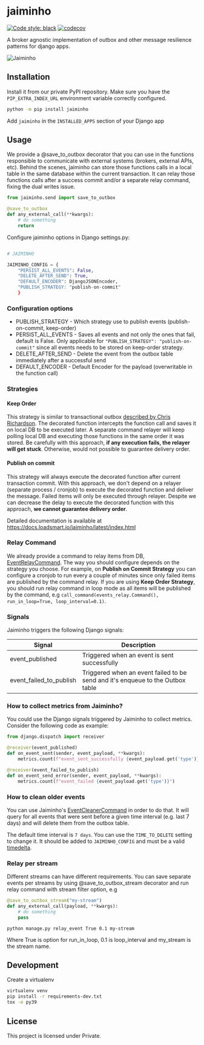 # jaiminho

[![Code style: black](https://img.shields.io/badge/code%20style-black-000000.svg)](https://github.com/python/black)
[![codecov](https://codecov.io/gh/loadsmart/jaiminho/branch/master/graph/badge.svg?token=gf7apAoU7A)](https://codecov.io/gh/loadsmart/jaiminho)

A broker agnostic implementation of outbox and other message resilience patterns for django apps. 

![Jaiminho](https://github.com/loadsmart/jaiminho/blob/master/docs/images/jaiminho.jpg?raw=true)

## Installation

Install it from our private PyPI repository. Make sure you have the `PIP_EXTRA_INDEX_URL` environment variable correctly configured.

```sh
python -m pip install jaiminho
```

Add `jaiminho` in the `INSTALLED_APPS` section of your Django app

## Usage

We provide a @save_to_outbox decorator that you can use in the functions responsible to communicate with external systems (brokers, external APIs, etc). 
Behind the scenes, jaiminho can store those functions calls in a local table in the same database within the current transaction. It can relay those functions calls after a success commit and/or a separate relay command, fixing the dual writes issue.

```python
from jaiminho.send import save_to_outbox

@save_to_outbox
def any_external_call(**kwargs):
    # do something
    return
```

Configure jaiminho options in Django settings.py:
```python

# JAIMINHO

JAIMINHO_CONFIG = {
    "PERSIST_ALL_EVENTS": False,
    "DELETE_AFTER_SEND": True,
    "DEFAULT_ENCODER": DjangoJSONEncoder,
    "PUBLISH_STRATEGY: "publish-on-commit"
    }

```

### Configuration options

- PUBLISH_STRATEGY - Which strategy use to publish events (publish-on-commit, keep-order)
- PERSIST_ALL_EVENTS - Saves all events and not only the ones that fail, default is False. Only applicable for `"PUBLISH_STRATEGY": "publish-on-commit"` since all events needs to be stored on keep-order strategy. 
- DELETE_AFTER_SEND - Delete the event from the outbox table immediately after a successful send
- DEFAULT_ENCODER - Default Encoder for the payload (overwritable in the function call)

### Strategies

#### Keep Order
This strategy is similar to transactional outbox [described by Chris Richardson](https://microservices.io/patterns/data/transactional-outbox.html). The decorated function intercepts the function call and saves it on local DB to be executed later. A separate command relayer will keep polling local DB and executing those functions in the same order it was stored. 
Be carefully with this approach, **if any execution fails, the relayer will get stuck**. Otherwise, would not possible to guarantee delivery order.  

#### Publish on commit

This strategy will always execute the decorated function after current transaction commit. With this approach, we don't depend on a relayer (separate process / cronjob) to execute the decorated function and deliver the message. Failed items will only be executed
through relayer. Despite we can decrease the delay to execute the decorated function with this approach, **we cannot guarantee delivery order**.

Detailed documentation is available at https://docs.loadsmart.io/jaiminho/latest/index.html

### Relay Command
We already provide a command to relay items from DB, [EventRelayCommand](https://github.com/loadsmart/jaiminho/tree/master/jaiminho/management/event_relay.py). The way you should configure depends on the strategy you choose. 
For example, on **Publish on Commit Strategy** you can configure a cronjob to run every a couple of minutes since only failed items are published by the command relay. If you are using **Keep Order Strategy**, you should run relay command in loop mode as all items will be published by the command, e.g `call_command(events_relay.Command(), run_in_loop=True, loop_interval=0.1)`.  



### Signals

Jaiminho triggers the following Django signals:

| Signal                  | Description                                                                   |
|-------------------------|--------------------------------------------------------------------------------|
| event_published         | Triggered when an event is sent successfully                                   |
| event_failed_to_publish | Triggered when an event failed to be send and it's enqueue to the Outbox table |


### How to collect metrics from Jaiminho?

You could use the Django signals triggered by Jaiminho to collect metrics. 
Consider the following code as example:

````python
from django.dispatch import receiver

@receiver(event_published)
def on_event_sent(sender, event_payload, **kwargs):
    metrics.count(f"event_sent_successfully {event_payload.get('type')}")

@receiver(event_failed_to_publish)
def on_event_send_error(sender, event_payload, **kwargs):
    metrics.count(f"event_failed {event_payload.get('type')}")

````

### How to clean older events

You can use Jaiminho's [EventCleanerCommand](https://github.com/loadsmart/jaiminho/tree/master/jaiminho/management/event_cleaner.py) in order to do that. It will query for all events that were sent before a given time interval (e.g. last 7 days) and will delete them from the outbox table.

The default time interval is `7 days`. You can use the `TIME_TO_DELETE` setting to change it. It should be added to `JAIMINHO_CONFIG` and must be a valid [timedelta](https://docs.python.org/3/library/datetime.html#timedelta-objects).

### Relay per stream

Different streams can have different requirements. You can save separate events per streams by using @save_to_outbox_stream decorator and run relay command with stream filter option, e.g

````python
@save_to_outbox_stream("my-stream")
def any_external_call(payload, **kwargs):
    # do something
    pass
````

````shell
python manage.py relay_event True 0.1 my-stream
````

Where True is option for run_in_loop, 0.1 is loop_interval and my_stream is the stream name.


## Development

Create a virtualenv

```bash
virtualenv venv
pip install -r requirements-dev.txt
tox -e py39
```


## License

This project is licensed under Private.
